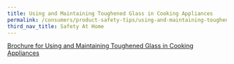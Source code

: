 ```yaml
---
title: Using and Maintaining Toughened Glass in Cooking Appliances
permalink: /consumers/product-safety-tips/using-and-maintaining-toughened-glass-in-cooking-appliances
third_nav_title: Safety At Home
---
```

[Brochure for Using and Maintaining Toughened Glass in Cooking Appliances](/images/product-safety-tips/toughened-glass-brochure.pdf)

